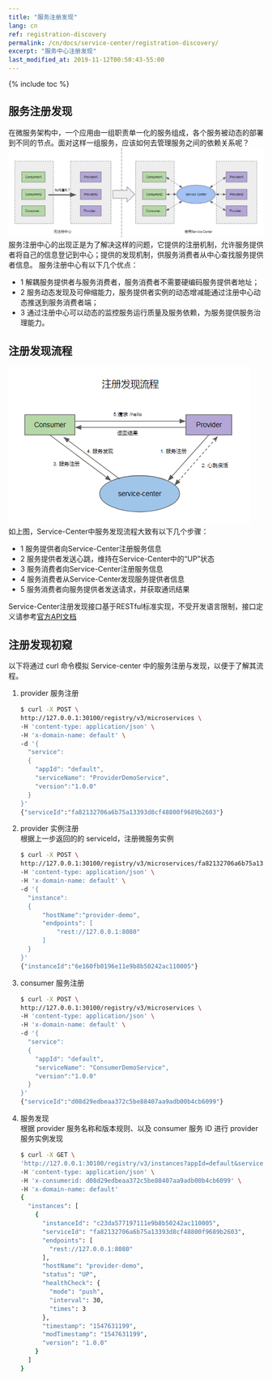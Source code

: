 ```yaml
---
title: "服务注册发现"
lang: cn
ref: registration-discovery
permalink: /cn/docs/service-center/registration-discovery/
excerpt: "服务中心注册发现"
last_modified_at: 2019-11-12T00:50:43-55:00
---
```


{% include toc %}
## 服务注册发现
   在微服务架构中，一个应用由一组职责单一化的服务组成，各个服务被动态的部署到不同的节点。面对这样一组服务，应该如何去管理服务之间的依赖关系呢？ 
   ![1](/assets/images/docs/service-center/service-center-why.png)   
   服务注册中心的出现正是为了解决这样的问题，它提供的注册机制，允许服务提供者将自己的信息登记到中心；提供的发现机制，供服务消费者从中心查找服务提供者信息。
   服务注册中心有以下几个优点：  
   - 1 解耦服务提供者与服务消费者，服务消费者不需要硬编码服务提供者地址；
   - 2 服务动态发现及可伸缩能力，服务提供者实例的动态增减能通过注册中心动态推送到服务消费者端；
   - 3 通过注册中心可以动态的监控服务运行质量及服务依赖，为服务提供服务治理能力。

## 注册发现流程
   ![1](/assets/images/docs/service-center/registration&discovery.png)  
   如上图，Service-Center中服务发现流程大致有以下几个步骤：
   - 1 服务提供者向Service-Center注册服务信息
   - 2 服务提供者发送心跳，维持在Service-Center中的“UP”状态
   - 3 服务消费者向Service-Center注册服务信息
   - 4 服务消费者从Service-Center发现服务提供者信息
   - 5 服务消费者向服务提供者发送请求，并获取通讯结果  
   
Service-Center注册发现接口基于RESTful标准实现，不受开发语言限制，接口定义请参考[官方API文档](https://rawcdn.githack.com/ServiceComb/service-center/master/docs/api-docs.html) 

## 注册发现初窥
以下将通过 curl 命令模拟 Service-center 中的服务注册与发现，以便于了解其流程。
1. provider 服务注册
   ```bash
   $ curl -X POST \
   http://127.0.0.1:30100/registry/v3/microservices \
   -H 'content-type: application/json' \
   -H 'x-domain-name: default' \
   -d '{
     "service":
     {
       "appId": "default",
       "serviceName": "ProviderDemoService",
       "version":"1.0.0"
     }
   }'
   {"serviceId":"fa82132706a6b75a13393d8cf48800f9689b2603"}
   ```
2. provider 实例注册  
根据上一步返回的的 serviceId，注册微服务实例
   ```bash
   $ curl -X POST \
   http://127.0.0.1:30100/registry/v3/microservices/fa82132706a6b75a13393d8cf48800f9689b2603/instances \
   -H 'content-type: application/json' \
   -H 'x-domain-name: default' \
   -d '{
     "instance": 
     {
         "hostName":"provider-demo",
         "endpoints": [
             "rest://127.0.0.1:8080"
         ]
     }
   }'
   {"instanceId":"6e160fb0196e11e9b8b50242ac110005"}
   ```
3. consumer 服务注册
   ```bash
   $ curl -X POST \
   http://127.0.0.1:30100/registry/v3/microservices \
   -H 'content-type: application/json' \
   -H 'x-domain-name: default' \
   -d '{
     "service":
     {
       "appId": "default",
       "serviceName": "ConsumerDemoService",
       "version":"1.0.0"
     }
   }'
   {"serviceId":"d08d29edbeaa372c5be88407aa9adb00b4cb6099"}
   ```
4. 服务发现  
根据 provider 服务名称和版本规则、以及 consumer 服务 ID 进行 provider 服务实例发现
   ```bash
   $ curl -X GET \
   'http://127.0.0.1:30100/registry/v3/instances?appId=default&serviceName=ProviderDemoService&version=latest' \
   -H 'content-type: application/json' \
   -H 'x-consumerid: d08d29edbeaa372c5be88407aa9adb00b4cb6099' \
   -H 'x-domain-name: default'
   {
     "instances": [
       {
         "instanceId": "c23da577197111e9b8b50242ac110005",
         "serviceId": "fa82132706a6b75a13393d8cf48800f9689b2603",
         "endpoints": [
           "rest://127.0.0.1:8080"
         ],
         "hostName": "provider-demo",
         "status": "UP",
         "healthCheck": {
           "mode": "push",
           "interval": 30,
           "times": 3
         },
         "timestamp": "1547631199",
         "modTimestamp": "1547631199",
         "version": "1.0.0"
       }
     ]
   }
   ```
